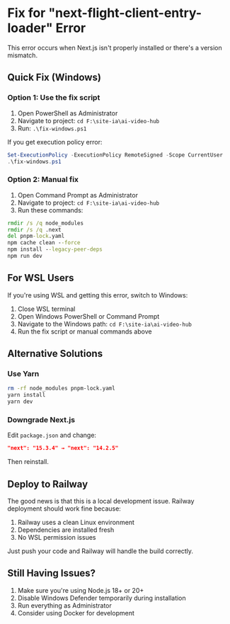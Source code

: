 # Fix for "next-flight-client-entry-loader" Error

This error occurs when Next.js isn't properly installed or there's a version mismatch.

## Quick Fix (Windows)

### Option 1: Use the fix script
1. Open PowerShell as Administrator
2. Navigate to project: `cd F:\site-ia\ai-video-hub`
3. Run: `.\fix-windows.ps1`

If you get execution policy error:
```powershell
Set-ExecutionPolicy -ExecutionPolicy RemoteSigned -Scope CurrentUser
.\fix-windows.ps1
```

### Option 2: Manual fix
1. Open Command Prompt as Administrator
2. Navigate to project: `cd F:\site-ia\ai-video-hub`
3. Run these commands:
```cmd
rmdir /s /q node_modules
rmdir /s /q .next
del pnpm-lock.yaml
npm cache clean --force
npm install --legacy-peer-deps
npm run dev
```

## For WSL Users

If you're using WSL and getting this error, switch to Windows:
1. Close WSL terminal
2. Open Windows PowerShell or Command Prompt
3. Navigate to the Windows path: `cd F:\site-ia\ai-video-hub`
4. Run the fix script or manual commands above

## Alternative Solutions

### Use Yarn
```bash
rm -rf node_modules pnpm-lock.yaml
yarn install
yarn dev
```

### Downgrade Next.js
Edit `package.json` and change:
```json
"next": "15.3.4" → "next": "14.2.5"
```
Then reinstall.

## Deploy to Railway

The good news is that this is a local development issue. Railway deployment should work fine because:
1. Railway uses a clean Linux environment
2. Dependencies are installed fresh
3. No WSL permission issues

Just push your code and Railway will handle the build correctly.

## Still Having Issues?

1. Make sure you're using Node.js 18+ or 20+
2. Disable Windows Defender temporarily during installation
3. Run everything as Administrator
4. Consider using Docker for development